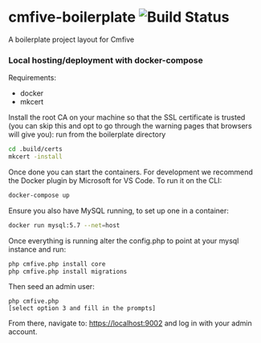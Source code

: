 # cmfive-boilerplate ![Build Status](https://travis-ci.org/adam-buckley/cmfive-boilerplate.svg?branch=master)
A boilerplate project layout for Cmfive

### Local hosting/deployment with docker-compose
Requirements:
- docker
- mkcert

Install the root CA on your machine so that the SSL certificate is trusted (you can skip this and opt to go through the warning pages that browsers will give you):
run from the boilerplate directory
```bash
cd .build/certs
mkcert -install
```

Once done you can start the containers. For development we recommend the Docker plugin by Microsoft for VS Code. To run it on the CLI:
```bash
docker-compose up
```

Ensure you also have MySQL running, to set up one in a container:
```bash
docker run mysql:5.7 --net=host
```

Once everything is running alter the config.php to point at your mysql instance and run:
```bash
php cmfive.php install core
php cmfive.php install migrations
```

Then seed an admin user:
```
php cmfive.php
[select option 3 and fill in the prompts]
```

From there, navigate to: [https://localhost:9002](https://localhost:9002) and log in with your admin account.